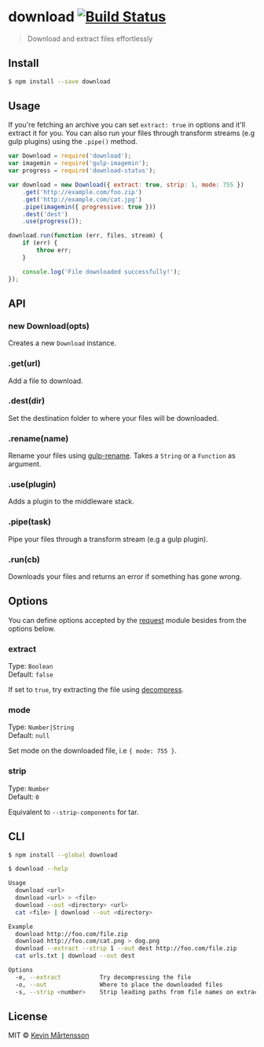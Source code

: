 # download [![Build Status](http://img.shields.io/travis/kevva/download.svg?style=flat)](https://travis-ci.org/kevva/download)

> Download and extract files effortlessly

## Install

```sh
$ npm install --save download
```

## Usage

If you're fetching an archive you can set `extract: true` in options and
it'll extract it for you. You can also run your files through transform streams 
(e.g gulp plugins) using the `.pipe()` method.

```js
var Download = require('download');
var imagemin = require('gulp-imagemin');
var progress = require('download-status');

var download = new Download({ extract: true, strip: 1, mode: 755 })
	.get('http://example.com/foo.zip')
	.get('http://example.com/cat.jpg')
	.pipe(imagemin({ progressive: true }))
	.dest('dest')
	.use(progress());

download.run(function (err, files, stream) {
	if (err) {
		throw err;
	}

	console.log('File downloaded successfully!');
});
```

## API

### new Download(opts)

Creates a new `Download` instance.

### .get(url)

Add a file to download.

### .dest(dir)

Set the destination folder to where your files will be downloaded.

### .rename(name)

Rename your files using [gulp-rename](https://github.com/hparra/gulp-rename). 
Takes a `String` or a `Function` as argument.

### .use(plugin)

Adds a plugin to the middleware stack.

### .pipe(task)

Pipe your files through a transform stream (e.g a gulp plugin).

### .run(cb)

Downloads your files and returns an error if something has gone wrong.

## Options

You can define options accepted by the [request](https://github.com/mikeal/request#requestoptions-callback) 
module besides from the options below.

### extract

Type: `Boolean`  
Default: `false`

If set to `true`, try extracting the file using [decompress](https://github.com/kevva/decompress/).

### mode

Type: `Number|String`  
Default: `null`

Set mode on the downloaded file, i.e `{ mode: 755 }`.

### strip

Type: `Number`  
Default: `0`

Equivalent to `--strip-components` for tar.

## CLI

```bash
$ npm install --global download
```

```sh
$ download --help

Usage
  download <url>
  download <url> > <file>
  download --out <directory> <url>
  cat <file> | download --out <directory>

Example
  download http://foo.com/file.zip
  download http://foo.com/cat.png > dog.png
  download --extract --strip 1 --out dest http://foo.com/file.zip
  cat urls.txt | download --out dest

Options
  -e, --extract           Try decompressing the file
  -o, --out               Where to place the downloaded files
  -s, --strip <number>    Strip leading paths from file names on extraction
```

## License

MIT © [Kevin Mårtensson](http://kevinmartensson.com)
